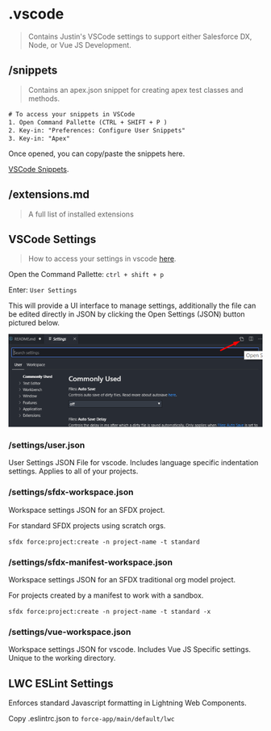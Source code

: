 # .vscode

> Contains Justin's VSCode settings to support either Salesforce DX, Node, or Vue JS Development.

## /snippets

> Contains an apex.json snippet for creating apex test classes and methods.

```
# To access your snippets in VSCode
1. Open Command Pallette (CTRL + SHIFT + P )
2. Key-in: "Preferences: Configure User Snippets"
3. Key-in: "Apex"
```

Once opened, you can copy/paste the snippets here.

[VSCode Snippets](https://code.visualstudio.com/docs/editor/userdefinedsnippets).

## /extensions.md

> A full list of installed extensions

## VSCode Settings

> How to access your settings in vscode [here](https://code.visualstudio.com/docs/getstarted/settings).

Open the Command Pallette: `ctrl + shift + p`

Enter: `User Settings`

This will provide a UI interface to manage settings, additionally the file can be edited directly in JSON by clicking the Open Settings (JSON) button pictured below.

![image](images/vscode-settings-as-json-btn.png)

### /settings/user.json

User Settings JSON File for vscode. Includes language specific indentation settings. Applies to all of your projects.

### /settings/sfdx-workspace.json

Workspace settings JSON for an SFDX project.

For standard SFDX projects using scratch orgs.

`sfdx force:project:create -n project-name -t standard`

### /settings/sfdx-manifest-workspace.json

Workspace settings JSON for an SFDX traditional org model project.

For projects created by a manifest to work with a sandbox.

`sfdx force:project:create -n project-name -t standard -x`

### /settings/vue-workspace.json

Workspace settings JSON for vscode. Includes Vue JS Specific settings. Unique to the working directory.

## LWC ESLint Settings

Enforces standard Javascript formatting in Lightning Web Components.

Copy .eslintrc.json to `force-app/main/default/lwc`
